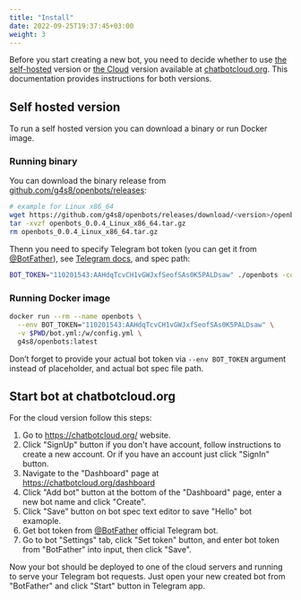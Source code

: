 ```yaml
---
title: "Install"
date: 2022-09-25T19:37:45+03:00
weight: 3
---
```


Before you start creating a new bot,
you need to decide whether to use [the self-hosted](#self-hosted-version) version or
[the Cloud](#start-bot-at-chatbotcloudorg) version
available at [chatbotcloud.org](https://chatbotcloud.org).
This documentation provides instructions for both versions.


## Self hosted version

To run a self hosted version you can download a binary or run Docker image.

### Running binary

You can download the binary release from
[github.com/g4s8/openbots/releases](https://github.com/g4s8/openbots/releases):
```bash
# example for Linux x86_64
wget https://github.com/g4s8/openbots/releases/download/<version>/openbots_<version>_Linux_x86_64.tar.gz
tar -xvzf openbots_0.0.4_Linux_x86_64.tar.gz 
rm openbots_0.0.4_Linux_x86_64.tar.gz
```

Thenn you need to specify Telegram bot token (you can get it from [@BotFather](https://t.me/botfather)),
see [Telegram docs](https://core.telegram.org/bots/api), and spec path:
```bash
BOT_TOKEN="110201543:AAHdqTcvCH1vGWJxfSeofSAs0K5PALDsaw" ./openbots -config bot.yml
```

### Running Docker image

```bash
docker run --rm --name openbots \
  --env BOT_TOKEN="110201543:AAHdqTcvCH1vGWJxfSeofSAs0K5PALDsaw" \
  -v $PWD/bot.yml:/w/config.yml \
  g4s8/openbots:latest
```

Don’t forget to provide your actual bot token via `--env BOT_TOKEN` argument instead of placeholder,
and actual bot spec file path.


## Start bot at chatbotcloud.org

For the cloud version follow this steps:
 1. Go to https://chatbotcloud.org/ website.
 2. Click "SignUp" button if you don't have account, follow instructions to create a new account.
 Or if you have an account just click "SignIn" button.
 3. Navigate to the "Dashboard" page at https://chatbotcloud.org/dashboard
 4. Click "Add bot" button at the bottom of the "Dashboard" page, enter a new bot name and click "Create".
 5. Click "Save" button on bot spec text editor to save "Hello" bot examople.
 6. Get bot token from [@BotFather](https://t.me/botfather) official Telegram bot.
 7. Go to bot "Settings" tab, click "Set token" button, and enter bot token from "BotFather" into
 input, then click "Save".

Now your bot should be deployed to one of the cloud servers and running
to serve your Telegram bot requests. Just open your new created bot from "BotFather" and click "Start" button
in Telegram app.

